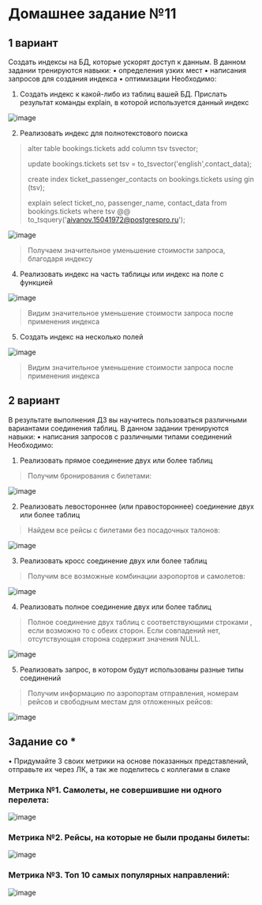 # Домашнее задание №11

## 1 вариант
Создать индексы на БД, которые ускорят доступ к данным.
В данном задании тренируются навыки:
•	определения узких мест
•	написания запросов для создания индекса
•	оптимизации
Необходимо:
1.	Создать индекс к какой-либо из таблиц вашей БД. Прислать результат команды explain, в которой используется данный индекс

 ![image](https://github.com/blaidex2/Postgres_Homework-11/assets/130083589/43652fec-124c-4de9-9024-5b660029e58c)


2.	Реализовать индекс для полнотекстового поиска
   
>alter table bookings.tickets add column tsv tsvector;
>
>update bookings.tickets set tsv = to_tsvector('english',contact_data);
>
>create index ticket_passenger_contacts on bookings.tickets using gin (tsv);
>
>explain select ticket_no, passenger_name, contact_data from bookings.tickets where tsv @@ to_tsquery('aivanov.15041972@postgrespro.ru');
>

![image](https://github.com/blaidex2/Postgres_Homework-11/assets/130083589/161105ac-41fb-416d-bdbc-2fba068082ce)
>Получаем значительное уменьшение стоимости запроса, благодаря индексу

4.	Реализовать индекс на часть таблицы или индекс на поле с функцией

![image](https://github.com/blaidex2/Postgres_Homework-11/assets/130083589/2437d783-82ae-4a09-b48c-a90f1dbfdccd)

> Видим значительное уменьшение стоимости запроса после применения индекса
 

5.	Создать индекс на несколько полей

![image](https://github.com/blaidex2/Postgres_Homework-11/assets/130083589/bca2b8c8-4c8f-435b-b326-74f137743306)

> Видим значительное уменьшение стоимости запроса после применения индекса	 

## 2 вариант

В результате выполнения ДЗ вы научитесь пользоваться
различными вариантами соединения таблиц.
В данном задании тренируются навыки:
•	написания запросов с различными типами соединений
Необходимо:
1.	Реализовать прямое соединение двух или более таблиц
   
>Получим бронирования с билетами:
>
![image](https://github.com/blaidex2/Postgres_Homework-11/assets/130083589/1817d57d-bdff-4a1c-86e6-66153a2babbd)
 

2.	Реализовать левостороннее (или правостороннее) соединение двух или более таблиц

>Найдем все рейсы с билетами без посадочных талонов:
>

![image](https://github.com/blaidex2/Postgres_Homework-11/assets/130083589/97e26402-17e1-43ca-886e-682f2afedf27)

3.	Реализовать кросс соединение двух или более таблиц
   
>Получим все возможные комбинации аэропортов и самолетов:
>

![image](https://github.com/blaidex2/Postgres_Homework-11/assets/130083589/ae076e38-28c9-4977-8024-10bc248d52f6)

 
4.	Реализовать полное соединение двух или более таблиц

>Полное соединение двух таблиц с соответствующими строками , если возможно то с обеих сторон. Если совпадений нет, отсутствующая сторона содержит значения NULL.
>
![image](https://github.com/blaidex2/Postgres_Homework-11/assets/130083589/e8258268-fe9f-4205-a376-fd5180f0a23c)


5.	Реализовать запрос, в котором будут использованы разные типы соединений
   
>Получим информацию по аэропортам отправления, номерам рейсов и свободным местам для отложенных рейсов:
>

 ![image](https://github.com/blaidex2/Postgres_Homework-11/assets/130083589/157c1543-9bfd-454f-bf10-26fc9752fe03)

## Задание со *

•	Придумайте 3 своих метрики на основе показанных представлений, отправьте их через ЛК, а так же поделитесь с коллегами в слаке

### Метрика №1. Самолеты, не совершившие ни одного перелета:

 ![image](https://github.com/blaidex2/Postgres_Homework-11/assets/130083589/c9357653-8e3b-4ff4-b447-21ff68174180)


### Метрика №2. Рейсы, на которые не были проданы билеты:

 ![image](https://github.com/blaidex2/Postgres_Homework-11/assets/130083589/68c0754e-bb2f-49df-b8a8-a922f3659fa5)

### Метрика №3. Топ 10 самых популярных направлений:

![image](https://github.com/blaidex2/Postgres_Homework-11/assets/130083589/b6fce2db-0b7f-4f2e-ae0b-9499534f82be)

